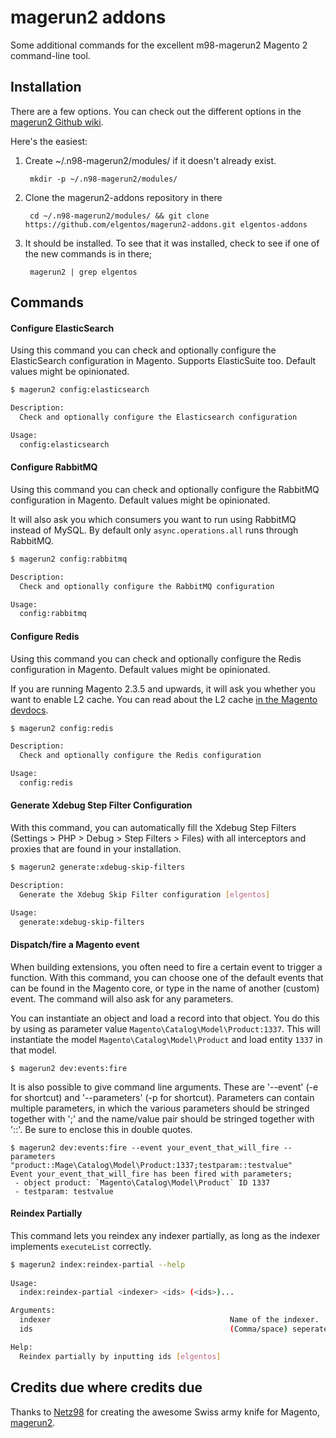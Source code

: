 magerun2 addons
==============

Some additional commands for the excellent m98-magerun2 Magento 2 command-line tool.

Installation
------------
There are a few options.  You can check out the different options in the [magerun2
Github wiki](https://github.com/netz98/n98-magerun2/wiki/Modules).

Here's the easiest:

1. Create ~/.n98-magerun2/modules/ if it doesn't already exist.

        mkdir -p ~/.n98-magerun2/modules/

2. Clone the magerun2-addons repository in there

        cd ~/.n98-magerun2/modules/ && git clone https://github.com/elgentos/magerun2-addons.git elgentos-addons

3. It should be installed. To see that it was installed, check to see if one of the new commands is in there;

        magerun2 | grep elgentos

Commands
--------

#### Configure ElasticSearch

Using this command you can check and optionally configure the ElasticSearch configuration in Magento. Supports ElasticSuite too. Default values might be opinionated.

```bash
$ magerun2 config:elasticsearch

Description:
  Check and optionally configure the Elasticsearch configuration

Usage:
  config:elasticsearch
```

#### Configure RabbitMQ

Using this command you can check and optionally configure the RabbitMQ configuration in Magento. Default values might be opinionated.

It will also ask you which consumers you want to run using RabbitMQ instead of MySQL. By default only `async.operations.all` runs through RabbitMQ.

```bash
$ magerun2 config:rabbitmq

Description:
  Check and optionally configure the RabbitMQ configuration

Usage:
  config:rabbitmq
```

#### Configure Redis

Using this command you can check and optionally configure the Redis configuration in Magento. Default values might be opinionated.

If you are running Magento 2.3.5 and upwards, it will ask you whether you want to enable L2 cache. You can read about the L2 cache [in the Magento devdocs](https://devdocs.magento.com/guides/v2.4/config-guide/cache/two-level-cache.html).

```bash
$ magerun2 config:redis

Description:
  Check and optionally configure the Redis configuration

Usage:
  config:redis
```

#### Generate Xdebug Step Filter Configuration

With this command, you can automatically fill the Xdebug Step Filters (Settings > PHP > Debug > Step Filters > Files) with all interceptors and proxies that are found in your installation.

```bash
$ magerun2 generate:xdebug-skip-filters

Description:
  Generate the Xdebug Skip Filter configuration [elgentos]

Usage:
  generate:xdebug-skip-filters
```

#### Dispatch/fire a Magento event ###

When building extensions, you often need to fire a certain event to trigger a function. With this command, you can choose one of the default events that can be found in the Magento core, or type in the name of another (custom) event. The command will also ask for any parameters.

You can instantiate an object and load a record into that object. You do this by using as parameter value `Magento\Catalog\Model\Product:1337`. This will instantiate the model `Magento\Catalog\Model\Product` and load entity `1337` in that model.

    $ magerun2 dev:events:fire

It is also possible to give command line arguments. These are '--event' (-e for shortcut) and '--parameters' (-p for shortcut). Parameters can contain multiple parameters, in which the various parameters should be stringed together with ';' and the name/value pair should be stringed together with '::'. Be sure to enclose this in double quotes.

    $ magerun2 dev:events:fire --event your_event_that_will_fire --parameters "product::Mage\Catalog\Model\Product:1337;testparam::testvalue"
    Event your_event_that_will_fire has been fired with parameters;
     - object product: `Magento\Catalog\Model\Product` ID 1337
     - testparam: testvalue

#### Reindex Partially

This command lets you reindex any indexer partially, as long as the indexer implements `executeList` correctly.

```bash
$ magerun2 index:reindex-partial --help
                            
Usage:
  index:reindex-partial <indexer> <ids> (<ids>)...

Arguments:
  indexer                                        Name of the indexer.
  ids                                            (Comma/space) seperated list of entity IDs to be reindexed

Help:
  Reindex partially by inputting ids [elgentos]
``` 

    
Credits due where credits due
--------

Thanks to [Netz98](http://www.netz98.de) for creating the awesome Swiss army knife for Magento, [magerun2](https://github.com/netz98/n98-magerun2/).
